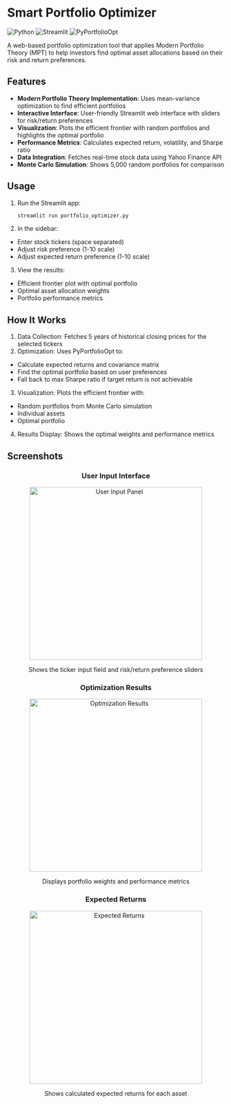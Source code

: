 # Smart Portfolio Optimizer

![Python](https://img.shields.io/badge/python-3.7%2B-blue)
![Streamlit](https://img.shields.io/badge/Streamlit-FF4B4B?logo=streamlit&logoColor=white)
![PyPortfolioOpt](https://img.shields.io/badge/PyPortfolioOpt-1.4.1-green)

A web-based portfolio optimization tool that applies Modern Portfolio Theory (MPT) to help investors find optimal asset allocations based on their risk and return preferences.

## Features

- **Modern Portfolio Theory Implementation**: Uses mean-variance optimization to find efficient portfolios
- **Interactive Interface**: User-friendly Streamlit web interface with sliders for risk/return preferences
- **Visualization**: Plots the efficient frontier with random portfolios and highlights the optimal portfolio
- **Performance Metrics**: Calculates expected return, volatility, and Sharpe ratio
- **Data Integration**: Fetches real-time stock data using Yahoo Finance API
- **Monte Carlo Simulation**: Shows 5,000 random portfolios for comparison

## Usage

1. Run the Streamlit app:
   ```bash
   streamlit run portfolio_optimizer.py
2. In the sidebar:
 - Enter stock tickers (space separated)
 - Adjust risk preference (1-10 scale)
 - Adjust expected return preference (1-10 scale)

3. View the results:

 - Efficient frontier plot with optimal portfolio
 - Optimal asset allocation weights
 - Portfolio performance metrics

## How It Works

1. Data Collection: Fetches 5 years of historical closing prices for the selected tickers
2. Optimization: Uses PyPortfolioOpt to:
 - Calculate expected returns and covariance matrix
 - Find the optimal portfolio based on user preferences
 - Fall back to max Sharpe ratio if target return is not achievable
3. Visualization: Plots the efficient frontier with:
 - Random portfolios from Monte Carlo simulation
 - Individual assets
 - Optimal portfolio
4. Results Display: Shows the optimal weights and performance metrics

## Screenshots

<div align="center">
  <h3>User Input Interface</h3>
  <img src="user-input.png" alt="User Input Panel" width="400">
  <p>Shows the ticker input field and risk/return preference sliders</p>

  <h3>Optimization Results</h3>
  <img src="optimization-results.png" alt="Optimization Results" width="400">
  <p>Displays portfolio weights and performance metrics</p>

  <h3>Expected Returns</h3>
  <img src="expected-returns.png" alt="Expected Returns" width="400">
  <p>Shows calculated expected returns for each asset</p>
</div>
